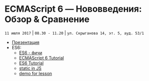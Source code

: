 # ECMAScript 6 — Нововведения: Обзор & Сравнение
`11 июля 2017` | `08.30 - 11.20` | `ул. Скрыганова 14, эт. 5, ауд. 53/1`

* [Презентация](https://github.com/LisKorzun/learning-js__from-scratch-to-expert/blob/master/seminar_22/lecture/presentation/JS26_ES6.pdf)
* ES6:
    * [ES6 - фичи](http://es6-features.org)
    * [ECMAScript 6 Tutorial](http://ccoenraets.github.io/es6-tutorial/)
    * [ES6 Tutorial](https://www.tutorialspoint.com/es6/es6_quick_guide.htm/)
    * [static in JS](https://developer.mozilla.org/ru/docs/Web/JavaScript/Reference/Classes/static)
    * [demo for lesson](https://vuejs-c4656.firebaseapp.com/#/search-example)

